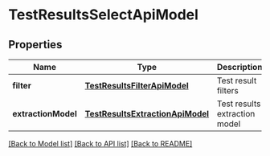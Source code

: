 # TestResultsSelectApiModel

## Properties
Name | Type | Description | Notes
------------ | ------------- | ------------- | -------------
**filter** | [**TestResultsFilterApiModel**](TestResultsFilterApiModel.md) | Test result filters | 
**extractionModel** | [**TestResultsExtractionApiModel**](TestResultsExtractionApiModel.md) | Test results extraction model | 

[[Back to Model list]](../README.md#documentation-for-models) [[Back to API list]](../README.md#documentation-for-api-endpoints) [[Back to README]](../README.md)


